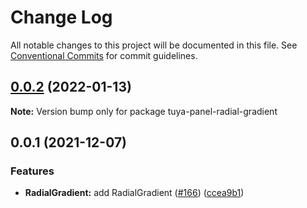 # Change Log

All notable changes to this project will be documented in this file.
See [Conventional Commits](https://conventionalcommits.org) for commit guidelines.

## [0.0.2](https://github.com/tuya/tuya-panel-kit/compare/tuya-panel-radial-gradient@0.0.1...tuya-panel-radial-gradient@0.0.2) (2022-01-13)

**Note:** Version bump only for package tuya-panel-radial-gradient





## 0.0.1 (2021-12-07)


### Features

* **RadialGradient:** add RadialGradient ([#166](https://github.com/tuya/tuya-panel-kit/issues/166)) ([ccea9b1](https://github.com/tuya/tuya-panel-kit/commit/ccea9b1da33f3b37ec92c25f91ab59fb55fa95a3))
